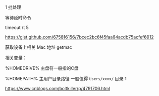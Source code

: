 1
批处理


等待延时命令

timeout /t 5


https://gist.github.com/675816156/7bcec2bc6f45faa64acdb75acfef6912

获取设备上相关 Mac 地址
getmac


相关变量：

%HOMEDRIVE% 主盘符一般指的C盘

%HOMEPATH% 主用户目录路径 一般值得 `Users/xxxx/` 目录
1

https://www.cnblogs.com/boltkiller/p/4791706.html